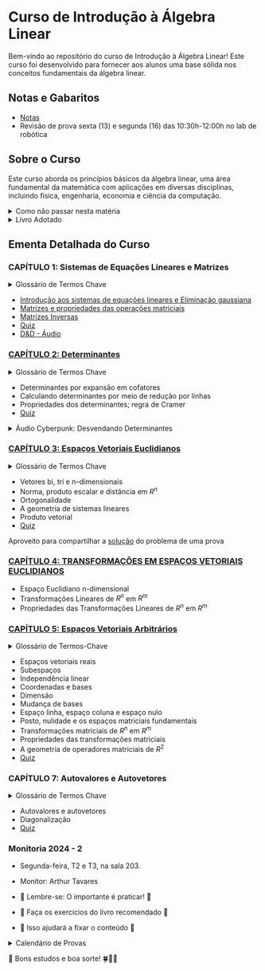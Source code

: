 # Curso de Introdução à Álgebra Linear

Bem-vindo ao repositório do curso de Introdução à Álgebra Linear! Este curso foi desenvolvido para fornecer aos alunos uma base sólida nos conceitos fundamentais da álgebra linear.


## Notas e Gabaritos

 - [Notas](Provas/2024/notas.md)
 - Revisão de prova sexta (13) e segunda (16) das 10:30h-12:00h no lab de robótica

## Sobre o Curso

Este curso aborda os princípios básicos da álgebra linear, uma área fundamental da matemática com aplicações em diversas disciplinas, incluindo física, engenharia, economia e ciência da computação.

<details>
  <summary>Como não passar nesta matéria</summary>

_________
  # Como não passar nesta matéria

  Olá, queridos alunos! Vamos falar sobre como ter sucesso neste curso? Não? Ah, você quer saber como não passar?
  Aqui vai um guia infalível para garantir que você não passe nesta matéria. Siga estas dicas e o insucesso será seu fiel companheiro!

  ## 1. Estude só na véspera da prova - o segredo do fracasso!

  Lembre-se: a universidade é igualzinha ao ensino médio! Aquelas matérias complexas e extensas? Pfff, besteira! Você consegue absorver todo esse conteúdo em uma única noite de estudos intensos. Afinal, quem precisa de tempo para processar informações, não é mesmo?

  Ignore completamente o fato de que o cérebro precisa de tempo para consolidar memórias e criar conexões entre conceitos. A neurociência? Ora, isso é só um modismo passageiro!

  ## 2. Sono é para os fracos!

  Dormir é perda de tempo. Quem precisa de sono quando se tem café e energéticos? Esqueça tudo o que ouviu sobre a importância do sono para a consolidação da memória e para o bom funcionamento cognitivo. 

  Afinal, o que os neurocientistas sabem? Eles só estudam o cérebro há décadas. Você, com sua sagacidade de última hora, certamente sabe mais do que eles.

  ## 3. Consistência? Que bobagem!

  Estudar um pouquinho todos os dias? Que ideia mais absurda! É muito melhor acumular todo o conteúdo para uma maratona de estudos na véspera da prova. Seu cérebro vai adorar essa sobrecarga de informações de última hora.

  Ignore completamente as pesquisas que mostram que o aprendizado espaçado é mais eficaz. Afinal, o que é a ciência cognitiva comparada à sua intuição infalível?

  ## Conclusão

  Seguindo essas dicas, você estará no caminho certo para não passar nesta matéria. Mas hey, se por algum motivo você decidir fazer o oposto do que foi sugerido aqui - estudar consistentemente, dormir bem e respeitar os processos de aprendizagem do seu cérebro - bem, aí a responsabilidade é toda sua se acabar passando com louvor!
_________

</details>


<details>
  <summary>Livro Adotado</summary>

_________
O curso é baseado no livro:

**"Álgebra Linear com Aplicações"** de Howard Anton

- 📢 Atenção, alunos! 📢
- 📖 LEITURA OBRIGATÓRIA do livro texto! 🔍
- 🎓 Em aula, abordaremos os temas mais complexos.
- 🏠 Outros tópicos importantes são para estudo individual no livro.
_________
</details>

## Ementa Detalhada do Curso


### CAPÍTULO 1: Sistemas de Equações Lineares e Matrizes
<details>
<summary>Glossário de Termos Chave</summary>

_________
### Glossário de Termos Chave

* **Sistema Linear:** Conjunto de equações lineares com as mesmas variáveis.
* **Matriz:** Tabela retangular de elementos dispostos em linhas e colunas.
* **Vetor:** Matriz com apenas uma linha ou uma coluna.
* **Matriz Aumentada:** Matriz que representa um sistema linear, contendo os coeficientes das variáveis e os termos independentes.
* **Operações Elementares com Linhas:** Operações que podem ser aplicadas a uma matriz para transformá-la em uma forma equivalente, sem alterar a solução do sistema linear associado.
* **Forma Escalonada:** Uma matriz está na forma escalonada quando:
  1. O primeiro elemento não nulo de cada linha (pivô) é igual a 1;
  2. Os pivôs de linhas consecutivas estão em colunas diferentes e cada pivô está à direita do pivô da linha anterior;
  3. As linhas nulas estão abaixo das linhas não nulas.
* **Forma Escalonada Reduzida por Linhas:** Uma matriz está na forma escalonada reduzida por linhas quando está na forma escalonada e:
  4. Cada pivô é o único elemento não nulo da sua coluna.
* **Variável Livre:** Variável que pode assumir qualquer valor real na solução de um sistema linear indeterminado.
* **Matriz Inversa:** Matriz que, quando multiplicada pela matriz original, resulta na matriz identidade.
* **Matriz Transposta:** Matriz obtida trocando as linhas pelas colunas da matriz original.
* **Matriz Diagonal:** Matriz quadrada onde os elementos fora da diagonal principal são nulos.
* **Matriz Triangular Superior:** Matriz quadrada onde os elementos abaixo da diagonal principal são nulos.
* **Matriz Triangular Inferior:** Matriz quadrada onde os elementos acima da diagonal principal são nulos.
* **Matriz Identidade:** Matriz diagonal onde os elementos da diagonal principal são iguais a 1.
_________

</details>

- [Introdução aos sistemas de equações lineares e Eliminação gaussiana](https://oangelo.github.io/Introducao-a-Algebra-Linear/eliminacao_gaussiana.html)
- [Matrizes e propriedades das operações matriciais](https://oangelo.github.io/Introducao-a-Algebra-Linear/propriedades.html)
- [Matrizes Inversas](https://oangelo.github.io/Introducao-a-Algebra-Linear/inversas.html)
- [Quiz](quiz/matrizes_e_sitemas.md)
- [D&D - Áudio](https://oangelo.github.io/Introducao-a-Algebra-Linear/audio/matrizes_sistemas_bill.mp3)

### [CAPÍTULO 2: Determinantes](https://oangelo.github.io/Introducao-a-Algebra-Linear/determinante.html)
<details>
<summary>Glossário de Termos Chave</summary>

_________
### Glossário de Termos Chave

* **Determinante:** Função que associa um número real a uma matriz quadrada, sendo útil para determinar propriedades da matriz, como invertibilidade.
* **Menor:** Determinante da submatriz obtida ao remover uma linha e uma coluna de uma matriz quadrada.
* **Cofator:** Produto do menor pelo fator (-1)^(i+j), levando em consideração a posição (i, j) do elemento na matriz.
* **Expansão em cofatores:** Método para calcular o determinante de uma matriz utilizando os cofatores de uma linha ou coluna.
* **Matriz triangular:** Matriz quadrada onde os elementos acima ou abaixo da diagonal principal são todos zero (superior ou inferior, respectivamente).
* **Matriz elementar:** Matriz obtida aplicando-se uma única operação elementar com linhas à matriz identidade.
* **Operações elementares com linhas:** Operações que modificam uma matriz sem alterar suas soluções (trocar linhas, multiplicar linha por escalar, somar múltiplo de linha a outra).
* **Matriz de cofatores:** Matriz onde cada elemento é o cofator correspondente da matriz original.
* **Adjunta:** Matriz transposta da matriz de cofatores, utilizada no cálculo da inversa da matriz original.
* **Regra de Cramer:** Fórmula que utiliza determinantes para solucionar sistemas de equações lineares com 'n' equações e 'n' incógnitas, quando a matriz de coeficientes é invertível.
_________

</details>

- Determinantes por expansão em cofatores
- Calculando determinantes por meio de redução por linhas
- Propriedades dos determinantes; regra de Cramer
- [Quiz](quiz/determinantes.md)

<details>
<summary>Áudio Cyberpunk: Desvendando Determinantes</summary>

Antes de continuarmos, é importante compreender um pouco sobre o cyberpunk, um gênero de ficção científica que emergiu nas últimas décadas do século XX. O cyberpunk retrata sociedades futuristas onde a tecnologia avançada coexiste com uma deterioração social, destacando temas como a concentração de renda, corporações dominantes e a marginalização dos indivíduos. Surgiu durante a era do neoliberalismo, servindo como uma crítica aos perigos da rápida evolução tecnológica aliada à desigualdade econômica, apontando para um futuro onde uma tecnocracia poderia controlar os rumos da humanidade.

Utilizar elementos do cyberpunk para explicar conceitos matemáticos pode ser enriquecedor para aqueles que apreciam essa temática, pois adiciona uma narrativa envolvente e contemporânea ao aprendizado. No entanto, reconhecemos que essa abordagem pode não agradar a todos. Nosso objetivo é tornar a exploração dos determinantes mais dinâmica e interessante, sem sacrificar a clareza e a precisão dos conceitos matemáticos fundamentais.

- [Áudio](https://oangelo.github.io/Introducao-a-Algebra-Linear/audio/determinants_bill.mp3)

</details>

### [CAPÍTULO 3: Espaços Vetoriais Euclidianos](https://oangelo.github.io/Introducao-a-Algebra-Linear)

<details>
<summary>Glossário de Termos Chave</summary>

_________
### Glossário de Termos Chave

* **Vetor geométrico:** Um segmento de reta orientado, caracterizado por seu comprimento, direção e sentido.
* **Direção e sentido:** A direção de um vetor é dada pela reta que o contém, e o sentido é determinado pela orientação da seta.
* **Comprimento (ou magnitude):** A medida do vetor, representando a distância entre seu ponto inicial e final.
* **Ponto inicial:** O ponto de onde o vetor se origina.
* **Ponto final:** O ponto onde o vetor termina.
* **Vetores equivalentes:** Vetores com o mesmo comprimento, direção e sentido, independentemente de sua posição no espaço.
* **Vetor zero:** O vetor com comprimento zero, sem direção ou sentido definido.
* **Adição vetorial, regra do paralelogramo e regra do triângulo:** Métodos geométricos para somar vetores.
* **Subtração vetorial:** A operação de encontrar a diferença entre dois vetores.
* **Negativo de um vetor:** O vetor com o mesmo comprimento e direção, mas sentido oposto ao vetor original.
* **Multiplicação por escalar:** A operação de multiplicar um vetor por um número real (escalar), alterando seu comprimento e/ou sentido.
* **Vetores colineares:** Vetores que possuem a mesma direção, podendo ter o mesmo sentido ou sentidos opostos (também chamados de vetores paralelos).
* **Componentes de um vetor:** As coordenadas do ponto final do vetor quando seu ponto inicial está na origem de um sistema de coordenadas.
* **Coordenadas de um ponto:** Um conjunto de números que identificam a posição de um ponto em um sistema de coordenadas.
* **Ênupla:** Uma sequência ordenada de números reais, utilizada para representar pontos ou vetores em espaços de dimensão n.
* **Espaço de dimensão n (Rn):** O conjunto de todas as ênuplas ordenadas com n componentes.
* **Operações vetoriais no espaço de dimensão n:** Adição, subtração e multiplicação por escalar, realizadas componente a componente.
_________

</details>

- Vetores bi, tri e n–dimensionais
- Norma, produto escalar e distância em $R^n$
- Ortogonalidade
- A geometria de sistemas lineares
- Produto vetorial
- [Quiz](quiz/ga.md)

Aproveito para compartilhar a [solução](https://oangelo.github.io/Introducao-a-Algebra-Linear/exercicios/sistemas.html) do problema de uma prova

### [CAPÍTULO 4: TRANSFORMAÇÕES EM ESPAÇOS VETORIAIS EUCLIDIANOS](https://oangelo.github.io/Introducao-a-Algebra-Linear/transformacoes.html)
- Espaço Euclidiano n-dimensional
- Transformações Lineares de $R^n$ em $R^m$
- Propriedades das Transformações Lineares de $R^n$ em $R^m$


### [CAPÍTULO 5: Espaços Vetoriais Arbitrários](https://oangelo.github.io/Introducao-a-Algebra-Linear/espacos.html)

<details>
<summary>Glossário de Termos-Chave</summary>

_________
### Glossário de Termos-Chave

#### Axiomas de Espaço Vetorial

1. **Fechamento sob Adição:** Se $u$ e $v$ pertencem a $V$, então $u + v$ também pertence a $V$.
2. **Comutatividade da Adição:** $u + v = v + u$
3. **Associatividade da Adição:** $(u + v) + w = u + (v + w)$
4. **Existência do Vetor Nulo:** Existe um vetor $0$ em $V$ tal que $0 + u = u$ para todo $u$ em $V$.
5. **Existência do Inverso Aditivo:** Para cada $u$ em $V$, existe um vetor $-u$ em $V$ tal que $u + (-u) = 0$.
6. **Fechamento sob Multiplicação por Escalar:** Se $a$ é um escalar e $u$ pertence a $V$, então $au$ também pertence a $V$.
7. **Distributividade da Multiplicação por Escalar em relação à Adição de Vetores:** $a(u + v) = au + av$
8. **Distributividade da Multiplicação por Escalar em relação à Adição de Escalares:** $(a + b)u = au + bu$
9. **Associatividade da Multiplicação por Escalar:** $a(bu) = (ab)u$
10. **Identidade da Multiplicação por Escalar:** $1u = u$

#### Outros Termos

* **$\mathbb{R}^n$:** O espaço vetorial de todas as n-tuplas de números reais.
* **Sequência Infinita:** Uma lista ordenada de números reais que continua indefinidamente.
* **Vetor Nulo (ou Vetor Zero):** O vetor em um espaço vetorial que, quando adicionado a qualquer outro vetor, não o altera.
* **Linearmente Independente:** Um conjunto de vetores em que nenhum vetor pode ser escrito como uma combinação linear dos outros vetores do conjunto.
* **Linearmente Dependente:** Um conjunto de vetores em que pelo menos um vetor pode ser escrito como uma combinação linear dos outros vetores do conjunto.
* **Wronskiano:** Um determinante usado para determinar a independência linear de um conjunto de funções.
* **Coordenadas de um Vetor:** Os escalares que multiplicam os vetores de base na representação única de um vetor como combinação linear dos vetores de base.
* **Vetor de Coordenadas:** O vetor formado pelas coordenadas de um vetor em relação a uma base específica.
* **Dimensão Finita:** Um espaço vetorial que possui uma base finita.
* **Dimensão Infinita:** Um espaço vetorial que não possui uma base finita.
* **Operador Linear (ou Transformação Linear):** Uma função $T: V \to W$ entre espaços vetoriais que preserva as operações de adição e multiplicação por escalar:
  * $T(u + v) = T(u) + T(v)$
  * $T(au) = aT(u)$
* **Nulidade:** A dimensão do núcleo de uma transformação linear.
* **Posto:** A dimensão da imagem de uma transformação linear.
_________

</details>

- Espaços vetoriais reais
- Subespaços
- Independência linear
- Coordenadas e bases
- Dimensão
- Mudança de bases
- Espaço linha, espaço coluna e espaço nulo
- Posto, nulidade e os espaços matriciais fundamentais
- Transformações matriciais de $R^n$ em $R^m$
- Propriedades das transformações matriciais
- A geometria de operadores matriciais de $R^2$
- [Quiz](quiz/espaco_linear.md)

### CAPÍTULO 7: Autovalores e Autovetores
<details>
<summary>Glossário de Termos Chave</summary>

_________
### Glossário de Termos Chave

* **Autovalor ($\lambda$):** Um escalar que, quando multiplicado por um autovetor, resulta em um múltiplo escalar desse autovetor.

* **Autovetor ($\mathbf{x}$):** Um vetor não nulo que, ao ser multiplicado por uma matriz, resulta em um múltiplo escalar de si mesmo.
 * $A\mathbf{x} = \lambda\mathbf{x}$, onde $A$ é uma matriz, $\lambda$ é o autovalor e $\mathbf{x}$ é o autovetor.

* **Equação Característica:** Uma equação polinomial obtida a partir do determinante $\det(\lambda I - A) = 0$, cujas raízes são os autovalores da matriz $A$.

* **Polinômio Característico:** O polinômio obtido ao calcular o determinante $\det(\lambda I - A)$.

* **Autoespaço:** O conjunto de todos os autovetores associados a um determinado autovalor, juntamente com o vetor nulo.
 * $E_\lambda = \{\mathbf{x} \in \mathbb{R}^n : A\mathbf{x} = \lambda\mathbf{x}\}$

* **Matriz Diagonalizável:** Uma matriz que pode ser escrita na forma $P^{-1}AP = D$, onde $P$ é uma matriz invertível e $D$ é uma matriz diagonal.

* **Matriz Diagonal:** Uma matriz quadrada em que todos os elementos fora da diagonal principal são zero.
 * $D = \begin{bmatrix} \lambda_1 & 0 & \cdots & 0 \\ 0 & \lambda_2 & \cdots & 0 \\ \vdots & \vdots & \ddots & \vdots \\ 0 & 0 & \cdots & \lambda_n \end{bmatrix}$

* **Multiplicidade Algébrica:** O número de vezes que um autovalor aparece como raiz da equação característica.

* **Multiplicidade Geométrica:** A dimensão do autoespaço associado a um autovalor.
 * $\dim(E_\lambda)$

* **Autovalores Complexos:** Autovalores que são números complexos ($a + bi$), ocorrendo quando a equação característica possui raízes complexas.

* **Sistema de Equações Diferenciais Lineares:** Um sistema de equações que envolvem as derivadas de várias funções desconhecidas.
 * $\frac{d\mathbf{x}}{dt} = A\mathbf{x}$, onde $A$ é uma matriz constante.

_________

</details>

- Autovalores e autovetores
- Diagonalização
- [Quiz](quiz/auto_valores_vetores.md)

### Monitoria 2024 - 2
- Segunda-feira, T2 e T3, na sala 203.
- Monitor: Arthur Tavares 

- 🎉 Lembre-se: O importante é praticar! 💪
- 📝 Faça os exercícios do livro recomendado 📘
- 🧠 Isso ajudará a fixar o conteúdo 🌟

<details>
  <summary>Calendário de Provas</summary>
  <ul>
    <li>P1: 15/10/09</li>
    <li>PF: 17/12/24</li>
  </ul>
  <img src="img/prova.png" alt="meme cachorro">
</details>


📝 Bons estudos e boa sorte! 🍀📐🔢
